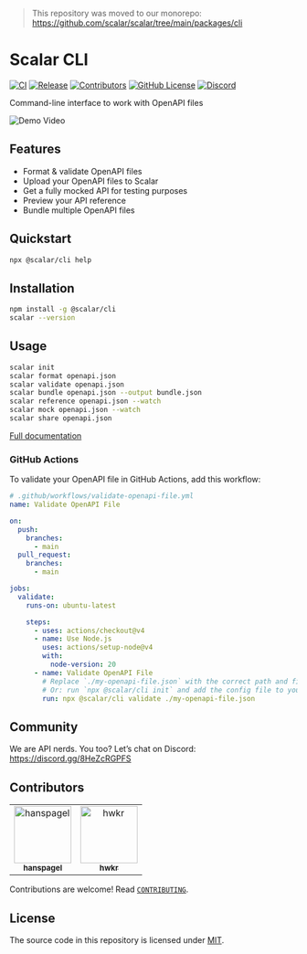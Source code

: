 > This repository was moved to our monorepo: https://github.com/scalar/scalar/tree/main/packages/cli

# Scalar CLI

[![CI](https://github.com/scalar/cli/actions/workflows/ci.yml/badge.svg)](https://github.com/scalar/cli/actions/workflows/ci.yml)
[![Release](https://github.com/scalar/cli/actions/workflows/release.yml/badge.svg)](https://github.com/scalar/cli/actions/workflows/release.yml)
[![Contributors](https://img.shields.io/github/contributors/scalar/cli)](https://github.com/scalar/cli/graphs/contributors)
[![GitHub License](https://img.shields.io/github/license/scalar/cli)](https://github.com/scalar/cli/blob/main/LICENSE)
[![Discord](https://img.shields.io/discord/1135330207960678410?style=flat&color=5865F2)](https://discord.gg/8HeZcRGPFS)

Command-line interface to work with OpenAPI files

![Demo Video](https://github.com/scalar/cli/assets/6374090/ebd02178-503d-4a70-b292-a52a74b35008)

## Features

- Format & validate OpenAPI files
- Upload your OpenAPI files to Scalar
- Get a fully mocked API for testing purposes
- Preview your API reference
- Bundle multiple OpenAPI files

## Quickstart

```bash
npx @scalar/cli help
```

## Installation

```bash
npm install -g @scalar/cli
scalar --version
```

## Usage

```bash
scalar init
scalar format openapi.json
scalar validate openapi.json
scalar bundle openapi.json --output bundle.json
scalar reference openapi.json --watch
scalar mock openapi.json --watch
scalar share openapi.json
```

[Full documentation](https://github.com/scalar/cli/blob/main/packages/cli/README.md)

### GitHub Actions

To validate your OpenAPI file in GitHub Actions, add this workflow:

```yml
# .github/workflows/validate-openapi-file.yml
name: Validate OpenAPI File

on:
  push:
    branches:
      - main
  pull_request:
    branches:
      - main

jobs:
  validate:
    runs-on: ubuntu-latest

    steps:
      - uses: actions/checkout@v4
      - name: Use Node.js
        uses: actions/setup-node@v4
        with:
          node-version: 20
      - name: Validate OpenAPI File
        # Replace `./my-openapi-file.json` with the correct path and filename for your project.
        # Or: run `npx @scalar/cli init` and add the config file to your repository.
        run: npx @scalar/cli validate ./my-openapi-file.json
```

## Community

We are API nerds. You too? Let’s chat on Discord: <https://discord.gg/8HeZcRGPFS>

## Contributors

<!-- readme: collaborators,contributors -start -->
<table>
<tr>
    <td align="center">
        <a href="https://github.com/hanspagel">
            <img src="https://avatars.githubusercontent.com/u/1577992?v=4" width="100;" alt="hanspagel"/>
            <br />
            <sub><b>hanspagel</b></sub>
        </a>
    </td>
    <td align="center">
        <a href="https://github.com/hwkr">
            <img src="https://avatars.githubusercontent.com/u/6374090?v=4" width="100;" alt="hwkr"/>
            <br />
            <sub><b>hwkr</b></sub>
        </a>
    </td></tr>
</table>
<!-- readme: collaborators,contributors -end -->

Contributions are welcome! Read [`CONTRIBUTING`](https://github.com/scalar/cli/blob/main/CONTRIBUTING).

## License

The source code in this repository is licensed under [MIT](https://github.com/scalar/cli/blob/main/LICENSE).
